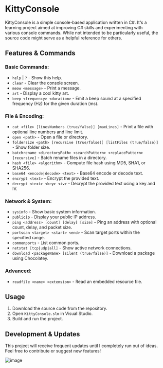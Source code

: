 # KittyConsole

KittyConsole is a simple console-based application written in C#. It's a learning project aimed at improving C# skills and experimenting with various console commands. While not intended to be particularly useful, the source code might serve as a helpful reference for others.

## Features & Commands

### Basic Commands:
- `help` | `?`                      - Show this help.
- `clear`                         - Clear the console screen.
- `meow <message>`                - Print a message.
- `art`                           - Display a cool kitty art.
- `beep <frequency> <duration>`   - Emit a beep sound at a specified frequency (Hz) for the given duration (ms).

### File & Encoding:
- `cat <file> [linesNumbers (true/false)] [maxLines]` - Print a file with optional line numbers and line limit.
- `open <path>`                   - Open a file or directory.
- `foldersize <path> [recursive (true/false)] [listFiles (true/false)]` - Show folder size.
- `batchrename <directoryPath> <searchPattern> <replacePattern> [recursive]` - Batch rename files in a directory.
- `hash <file> <algorithm>`       - Compute file hash using MD5, SHA1, or SHA256.
- `base64 <encode|decode> <text>` - Base64 encode or decode text.
- `encrypt <text>`                - Encrypt the provided text.
- `decrypt <text> <key> <iv>`     - Decrypt the provided text using a key and IV.

### Network & System:
- `sysinfo`                       - Show basic system information.
- `publicip`                      - Display your public IP address.
- `ping <address> [count] [delay] [size]` - Ping an address with optional count, delay, and packet size.
- `portscan <target> <start> <end>` - Scan target ports within the specified range.
- `commonports`                   - List common ports.
- `netstat [tcp|udp|all]`         - Show active network connections.
- `download <packageName> [silent (true/false)]` - Download a package using Chocolatey.

### Advanced:
- `readfile <name> <extension>`   - Read an embedded resource file.

## Usage
1. Download the source code from the repository.
2. Open `KittyConsole.sln` in Visual Studio.
3. Build and run the project.

## Development & Updates
This project will receive frequent updates until I completely run out of ideas. Feel free to contribute or suggest new features!

![image](https://github.com/user-attachments/assets/3b78b93f-56a6-41bb-adbd-899c822a64e1)
